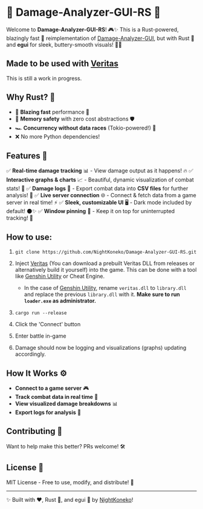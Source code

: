 # 🚀 Damage-Analyzer-GUI-RS 🎯

Welcome to **Damage-Analyzer-GUI-RS**! 🎮✨ This is a Rust-powered, blazingly fast 🚀 reimplementation of [Damage-Analyzer-GUI](https://github.com/NightKoneko/Damage-Analyzer-GUI), but with Rust 🦀 and **egui** for sleek, buttery-smooth visuals! 🎨🔥

## Made to be used with [Veritas](https://github.com/hessiser/veritas)

This is still a work in progress.

## Why Rust? 🤔
- 🚀 **Blazing fast** performance 💨
- 💪 **Memory safety** with zero cost abstractions 🛡️
- 🏎️ **Concurrency without data races** (Tokio-powered!) 🧵
- ❌ No more Python dependencies!

## Features 🎯
✅ **Real-time damage tracking** 📊 - View damage output as it happens! 🔥
✅ **Interactive graphs & charts** 📈 - Beautiful, dynamic visualization of combat stats! 🎨
✅ **Damage logs** 📝 - Export combat data into **CSV files** for further analysis! 💾
✅ **Live server connection** 🌐 - Connect & fetch data from a game server in real time! ⚡
✅ **Sleek, customizable UI** 🖥️ - Dark mode included by default! 🌑✨
✅ **Window pinning** 📌 - Keep it on top for uninterrupted tracking! 👀

## How to use:

1. `git clone https://github.com/NightKoneko/Damage-Analyzer-GUI-RS.git`

2. Inject [Veritas](https://github.com/hessiser/veritas) (You can download a prebuilt Veritas DLL from releases or alternatively build it yourself) into the game. This can be done with a tool like [Genshin Utility](https://github.com/lanylow/genshin-utility) or Cheat Engine.

   * In the case of [Genshin Utility](https://github.com/lanylow/genshin-utility), rename `veritas.dll` to `library.dll` and replace the previous `library.dll` with it. **Make sure to run `loader.exe` as administrator.**

3. `cargo run --release`

4. Click the 'Connect' button

5. Enter battle in-game

6. Damage should now be logging and visualizations (graphs) updating accordingly.

## How It Works ⚙️
- **Connect to a game server** 🎮
- **Track combat data in real time** 🔄
- **View visualized damage breakdowns** 📊
- **Export logs for analysis** 📑

## Contributing 🤝
Want to help make this better? PRs welcome! 🛠️

## License 📜
MIT License - Free to use, modify, and distribute! 👐

---

✨ Built with ❤️, Rust 🦀, and egui 🎨 by [NightKoneko](https://github.com/NightKoneko)!

